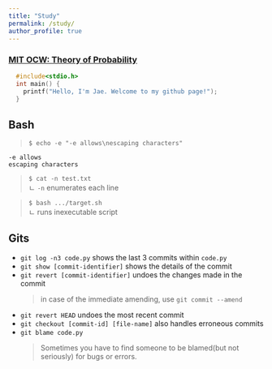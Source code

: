 ```yaml
---
title: "Study"
permalink: /study/
author_profile: true
---
```


### <a href="https://ocw.mit.edu/courses/mathematics/18-175-theory-of-probability-spring-2014/lecture-slides/">MIT OCW: Theory of Probability

<style>
    code {
        font-size: .75rem;
    }
</style>

```c
  #include<stdio.h>
  int main() {
    printf("Hello, I'm Jae. Welcome to my github page!");
  }
  ```

## Bash

> `$ echo -e "-e allows\nescaping characters"`

```
-e allows
escaping characters
```

> `$ cat -n test.txt`\
ㄴ `-n`  enumerates each line

> `$ bash .../target.sh`\
ㄴ runs inexecutable script

## Gits

* `git log -n3 code.py` shows the last 3 commits within `code.py`
* `git show [commit-identifier]` shows the details of the commit
* `git revert [commit-identifier]` undoes the changes made in the commit
    > in case of the immediate amending, use `git commit --amend`
* `git revert HEAD` undoes the most recent commit
* `git checkout [commit-id] [file-name]` also handles erroneous commits
* `git blame code.py`
    > Sometimes you have to find someone to be blamed(but not seriously) for bugs or errors.